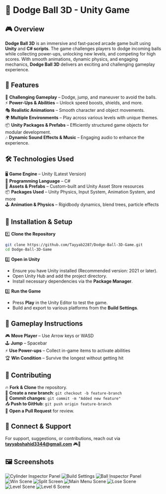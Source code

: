 # 🏀 Dodge Ball 3D - Unity Game

## 🎮 Overview
**Dodge Ball 3D** is an immersive and fast-paced arcade game built using **Unity** and **C# scripts**. The game challenges players to dodge incoming balls while collecting power-ups, unlocking new levels, and competing for high scores. With smooth animations, dynamic physics, and engaging mechanics, **Dodge Ball 3D** delivers an exciting and challenging gameplay experience.

## 🚀 Features
🎯 **Challenging Gameplay** – Dodge, jump, and maneuver to avoid the balls.  
⚡ **Power-Ups & Abilities** – Unlock speed boosts, shields, and more.  
🎭 **Realistic Animations** – Smooth character and object movements.  
🌍 **Multiple Environments** – Play across various levels with unique themes.  
📦 **Unity Packages & Prefabs** – Efficiently structured game objects for modular development.  
🎶 **Dynamic Sound Effects & Music** – Engaging audio to enhance the experience.  

## 🛠️ Technologies Used
🖥️ **Game Engine** – Unity (Latest Version)  
📝 **Programming Language** – C#  
🎨 **Assets & Prefabs** – Custom-built and Unity Asset Store resources  
📦 **Packages Used** – Unity Physics, Input System, Animation System, and more  
🕹️ **Animation & Physics** – Rigidbody dynamics, blend trees, particle effects  

## 📌 Installation & Setup
1️⃣ **Clone the Repository**  
```sh
git clone https://github.com/Tayyab2287/Dodge-Ball-3D-Game.git
cd Dodge-Ball-3D-Game
```
2️⃣ **Open in Unity**  
- Ensure you have Unity installed (Recommended version: 2021 or later).
- Open Unity Hub and add the project directory.
- Install necessary dependencies via the **Package Manager**.

3️⃣ **Run the Game**  
- Press **Play** in the Unity Editor to test the game.
- Build and export to various platforms from the **Build Settings**.

## 🎯 Gameplay Instructions
🎮 **Move Player** – Use Arrow keys or WASD  
🕹️ **Jump** – Spacebar  
⚡ **Use Power-ups** – Collect in-game items to activate abilities  
🏆 **Win Condition** – Survive the longest without getting hit  

## 🔧 Contributing
🔥 **Fork & Clone** the repository.  
🌱 **Create a new branch**: `git checkout -b feature-branch`  
💾 **Commit changes**: `git commit -m "Added new feature"`  
📤 **Push to GitHub**: `git push origin feature-branch`  
🔄 **Open a Pull Request** for review.  

## 🔗 Connect & Support
For support, suggestions, or contributions, reach out via **tayyabshahid3344@gmail.com** 🎮🚀

## 🖼️ Screenshots

![Cylinder Inspector Panel](https://github.com/user-attachments/assets/f2ea66be-aaa4-424e-9ad8-dc63ac1b105d)
![Build Settings](https://github.com/user-attachments/assets/e2bfa973-b01e-4611-891b-ebb640e16139)
![Ball Inspector Panel](https://github.com/user-attachments/assets/d28534fa-305a-4420-b010-a7d1ddbd8358)
![Win Scene](https://github.com/user-attachments/assets/6524efb2-a812-485c-ae29-f1675fc91a47)
![Split Screen](https://github.com/user-attachments/assets/8728b4ab-fdff-44f0-b97c-90a00999e54e)
![Main Menu Scene](https://github.com/user-attachments/assets/4ca6b599-29ef-46dd-b455-44b2170c6c21)
![Lose Scene](https://github.com/user-attachments/assets/ed3d46bb-84c2-4e99-bffb-64d644f336d0)
![Level Scene](https://github.com/user-attachments/assets/ece41b1e-da1e-4110-9fb0-33c2658022dc)
![Level 6 Scene](https://github.com/user-attachments/assets/169587b4-db7a-46dd-9941-966775d68242)
